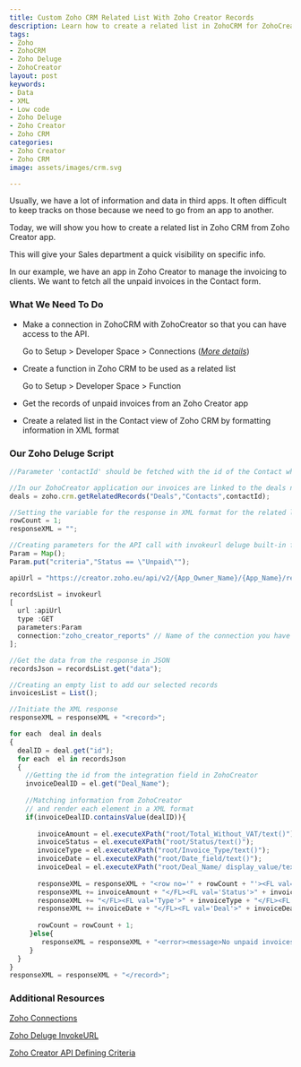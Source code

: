 ```yaml
---
title: Custom Zoho CRM Related List With Zoho Creator Records
description: Learn how to create a related list in ZohoCRM for ZohoCreator records.
tags:
- Zoho
- ZohoCRM
- Zoho Deluge
- ZohoCreator
layout: post
keywords:
- Data
- XML
- Low code
- Zoho Deluge
- Zoho Creator
- Zoho CRM
categories:
- Zoho Creator
- Zoho CRM
image: assets/images/crm.svg

---
```

Usually, we have a lot of information and data in third apps. It often difficult to keep tracks on those because we need to go from an app to another.

Today, we will show you how to create a related list in Zoho CRM from Zoho Creator app.

This will give your Sales department a quick visibility on specific info.

In our example, we have an app in Zoho Creator to manage the invoicing to clients. We want to fetch all the unpaid invoices in the Contact form.

### What We Need To Do

* Make a connection in ZohoCRM with ZohoCreator so that you can have access to the API.
   
   Go to Setup > Developer Space > Connections ([_More details_](https://www.zoho.com/deluge/help/deluge-connections.html#defaultConnection "Zoho Connections"))

* Create a function in Zoho CRM to be used as a related list

   Go to Setup > Developer Space > Function
   
* Get the records of unpaid invoices from an Zoho Creator app
* Create a related list in the Contact view of Zoho CRM by formatting information in XML format

### Our Zoho Deluge Script

```javascript
//Parameter 'contactId' should be fetched with the id of the Contact when creating the function in ZohoCRM

//In our ZohoCreator application our invoices are linked to the deals not directly to the Contact
deals = zoho.crm.getRelatedRecords("Deals","Contacts",contactId);

//Setting the variable for the response in XML format for the related list
rowCount = 1;
responseXML = "";

//Creating parameters for the API call with invokeurl deluge built-in funcionn
Param = Map();
Param.put("criteria","Status == \"Unpaid\"");

apiUrl = "https://creator.zoho.eu/api/v2/{App_Owner_Name}/{App_Name}/report/{Report_Name}";

recordsList = invokeurl
[
  url :apiUrl
  type :GET
  parameters:Param
  connection:"zoho_creator_reports" // Name of the connection you have set
];

//Get the data from the response in JSON
recordsJson = recordsList.get("data");

//Creating an empty list to add our selected records
invoicesList = List();

//Initiate the XML response
responseXML = responseXML + "<record>";

for each  deal in deals
{
  dealID = deal.get("id");
  for each  el in recordsJson
  {
    //Getting the id from the integration field in ZohoCreator
    invoiceDealID = el.get("Deal_Name");
    
    //Matching information from ZohoCreator 
    // and render each element in a XML format 
    if(invoiceDealID.containsValue(dealID)){
    
       invoiceAmount = el.executeXPath("root/Total_Without_VAT/text()");
       invoiceStatus = el.executeXPath("root/Status/text()");
       invoiceType = el.executeXPath("root/Invoice_Type/text()");
       invoiceDate = el.executeXPath("root/Date_field/text()");
       invoiceDeal = el.executeXPath("root/Deal_Name/ display_value/text()");
          
       responseXML = responseXML + "<row no='" + rowCount + "'><FL val='Amount without VAT'>"; 
       responseXML += invoiceAmount + "</FL><FL val='Status'>" + invoiceStatus;
       responseXML += "</FL><FL val='Type'>" + invoiceType + "</FL><FL val='Date'>" ;
       responseXML += invoiceDate + "</FL><FL val='Deal'>" + invoiceDeal + "</FL></row>";
          
       rowCount = rowCount + 1;
     }else{
     	responseXML = responseXML + "<error><message>No unpaid invoices</message></error>";
     }
  }
}
responseXML = responseXML + "</record>";
```

### Additional Resources

[Zoho Connections](https://www.zoho.com/deluge/help/deluge-connections.html#defaultConnection "Zoho Connections")

[Zoho Deluge InvokeURL](https://www.zoho.com/deluge/help/webhook/invokeurl-api-task.html "Zoho Deluge InvokeURL")

[Zoho Creator API Defining Criteria](https://www.zoho.com/creator/help/api/v2/get-records.html#defining_criteria "Zoho Creator API Defining Criteria")
